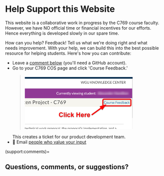 # Help Support this Website

This website is a collaborative work in progress by the C769 course faculty. However, we have NO official time or financial incentives for our efforts. Hence everything is developed slowly in our spare time. 

How can you help? Feedback! Tell us what we're doing right and what needs improvement. With your help, we can build this into the best possible resource for helping students. Here's how you can contribute:

- Leave a [comment below](support:comments) (you'll need a GitHub account).
- Go to your C769 COS page and click 'Course Feedback.' 
    > <img src="https://github.com/ashejim/C769/blob/main/url_images/course_feedback_link.png?raw=true" height="175px" />
    This creates a ticket for our product development team.
- 📧 Email [people who value your input](mailto:ugcapstoneit@wgu.edu?cc=betsey.stadelmann@wgu.edu;dave.huff@wgu.edu&subject=C769%20website%20feedback&body=Your%20feedback%20here.%20Thank%20you!)

(support:comments)=
## Questions, comments, or suggestions?

<script
   type="text/javascript"
   src="https://utteranc.es/client.js"
   async="async"
   repo="ashejim/C769"
   issue-term="pathname"
   theme="github-light"
   label="💬 comment"
   crossorigin="anonymous"
/>
